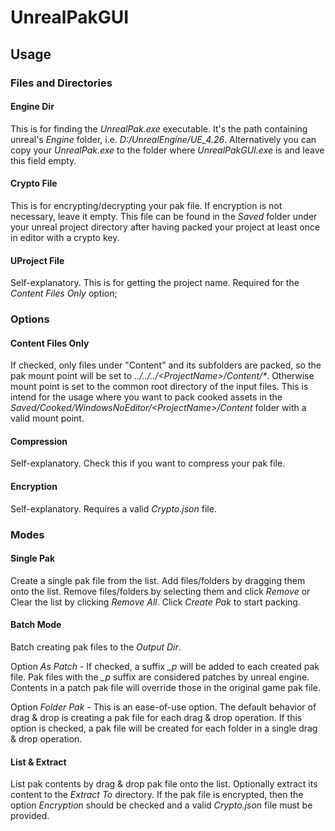 # UnrealPakGUI



## Usage

### Files and Directories

#### Engine Dir

This is for finding the <i>UnrealPak.exe</i> executable. It's the path containing unreal's <i>Engine</i> folder, i.e. <i>D:/UnrealEngine/UE_4.26</i>. Alternatively you can copy your <i>UnrealPak.exe</i> to the folder where <i>UnrealPakGUI.exe</i> is and leave this field empty.

#### Crypto File

This is for encrypting/decrypting your pak file. If encryption is not necessary, leave it empty. This file can be found in the <i>Saved</i> folder under your unreal project directory after having packed your project at least once in editor with a crypto key.

#### UProject File

Self-explanatory. This is for getting the project name. Required for the <i>Content Files Only</i> option;

### Options

#### Content Files Only

If checked, only files under "Content" and its subfolders are packed, so the pak mount point will be set to <i>../../../\<ProjectName\>/Content/*</i>. Otherwise mount point is set to the common root directory of the input files. This is intend for the usage where you want to pack cooked assets in the <i>Saved/Cooked/WindowsNoEditor/\<ProjectName\>/Content</i> folder with a valid mount point.

#### Compression

Self-explanatory. Check this if you want to compress your pak file.

#### Encryption

Self-explanatory. Requires a valid <i>Crypto.json</i> file.

### Modes

#### Single Pak

Create a single pak file from the list. Add files/folders by dragging them onto the list. Remove files/folders by selecting them and click <i>Remove</i> or Clear the list by clicking <i>Remove All</i>. Click <i>Create Pak</i> to start packing.

#### Batch Mode

Batch creating pak files to the <i>Output Dir</i>.

Option <i>As Patch</i> - If checked, a suffix <i>_p</i> will be added to each created pak file. Pak files with the <i>_p</i> suffix are considered patches by unreal engine. Contents in a patch pak file will override those in the original game pak file.

Option <i>Folder Pak</i> - This is an ease-of-use option. The default behavior of drag & drop is creating a pak file for each drag & drop operation. If this option is checked, a pak file will be created for each folder in a single drag & drop operation.

#### List & Extract

List pak contents by drag & drop pak file onto the list. Optionally extract its content to the <i>Extract To</i> directory. If the pak file is encrypted, then the option <i>Encryption</i> should be checked and a valid <i>Crypto.json</i> file must be provided.
